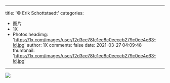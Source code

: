 
---
title: '© Erik Schottstaedt'
categories: 
 - 图片
 - 1X
 - Photos
headimg: 'https://1x.com/images/user/f2d3ce78fc1ee8c0eeccb279c0ee4e63-ld.jpg'
author: 1X
comments: false
date: 2021-03-27 04:09:48
thumbnail: 'https://1x.com/images/user/f2d3ce78fc1ee8c0eeccb279c0ee4e63-ld.jpg'
---

<div>   
<img src="https://1x.com/images/user/f2d3ce78fc1ee8c0eeccb279c0ee4e63-ld.jpg" referrerpolicy="no-referrer">  
</div>
            